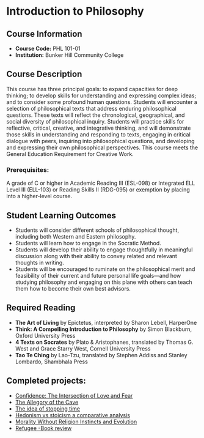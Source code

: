 # Introduction to Philosophy

## Course Information
- **Course Code:** PHL 101-01
- **Institution:** Bunker Hill Community College

## Course Description
This course has three principal goals: to expand capacities for deep thinking; to develop skills for understanding and expressing complex ideas; and to consider some profound human questions. Students will encounter a selection of philosophical texts that address enduring philosophical questions. These texts will reflect the chronological, geographical, and social diversity of philosophical inquiry. Students will practice skills for reflective, critical, creative, and integrative thinking, and will demonstrate those skills in understanding and responding to texts, engaging in critical dialogue with peers, inquiring into philosophical questions, and developing and expressing their own philosophical perspectives. This course meets the General Education Requirement for Creative Work.

### Prerequisites:
A grade of C or higher in Academic Reading III (ESL-098) or Integrated ELL Level III (ELL-103) or Reading Skills II (RDG-095) or exemption by placing into a higher-level course.

## Student Learning Outcomes
- Students will consider different schools of philosophical thought, including both Western and Eastern philosophy.
- Students will learn how to engage in the Socratic Method.
- Students will develop their ability to engage thoughtfully in meaningful discussion along with their ability to convey related and relevant thoughts in writing.
- Students will be encouraged to ruminate on the philosophical merit and feasibility of their current and future personal life goals—and how studying philosophy and engaging on this plane with others can teach them how to become their own best advisors.

## Required Reading
- **The Art of Living** by Epictetus, interpreted by Sharon Lebell, HarperOne
- **Think: A Compelling Introduction to Philosophy** by Simon Blackburn, Oxford University Press
- **4 Texts on Socrates** by Plato & Aristophanes, translated by Thomas G. West and Grace Starry West, Cornell University Press
- **Tao Te Ching** by Lao-Tzu, translated by Stephen Addiss and Stanley Lombardo, Shambhala Press



## Completed projects:

- [Confidence: The Intersection of Love and Fear](Confidence_The_Intersection_of_Love_and_Fear.md)
- [The Allegory of the Cave ](.pdf/The_Allegory_of_the_Cave_by_Anatolie_Jentimir.pdf)
- [The idea of stopping time ](.pdf/The_idea_of_stopping_time_by_Anatolie_Jentimir.pdf)
- [Hedonism vs stoicism a comparative analysis](.pdf/Hedonism_vs_stoicism_a_comparative_analysis_by_Anatolie_Jentimir.pdf)
- [Morality Without Religion Instincts and Evolution](.pdf/Morality_Without_Religion_Instincts_and_Evolution.pdf)
- [Refugee -Book review](.pdf/Refugee_Book_review.pdf)